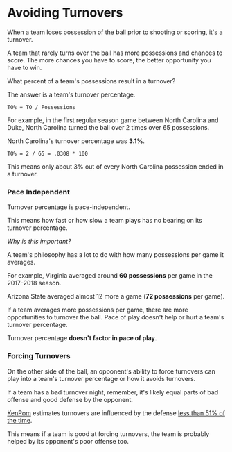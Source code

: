 # Avoiding Turnovers

When a team loses possession of the ball prior to shooting or scoring, it's a turnover.

A team that rarely turns over the ball has more possessions and chances to score. The more chances you have to score, the better opportunity you have to win.

What percent of a team's possessions result in a turnover?

The answer is a team's turnover percentage.

`TO% = TO / Possessions`

For example, in the first regular season game between North Carolina and Duke, North Carolina turned the ball over 2 times over 65 possessions.

North Carolina's turnover percentage was **3.1%**.

`TO% = 2 / 65 = .0308 * 100`

This means only about 3% out of every North Carolina possession ended in a turnover.

### Pace Independent

Turnover percentage is pace-independent.

This means how fast or how slow a team plays has no bearing on its turnover percentage.

_Why is this important?_

A team's philosophy has a lot to do with how many possessions per game it averages.

For example, Virginia averaged around **60 possessions** per game in the 2017-2018 season.

Arizona State averaged almost 12 more a game \(**72 possessions** per game\).

If a team averages more possessions per game, there are more opportunities to turnover the ball. Pace of play doesn't help or hurt a team's turnover percentage.

Turnover percentage **doesn't factor in pace of play**.

### Forcing Turnovers

On the other side of the ball, an opponent's ability to force turnovers can play into a team's turnover percentage or how it avoids turnovers.

If a team has a bad turnover night, remember, it's likely equal parts of bad offense and good defense by the opponent.

[KenPom](http://kenpom.com/) estimates turnovers are influenced by the defense [less than 51% of the time](http://kenpom.com/blog/offense-vs-defense-turnover-percentage/).

This means if a team is good at forcing turnovers, the team is probably helped by its opponent's poor offense too.

